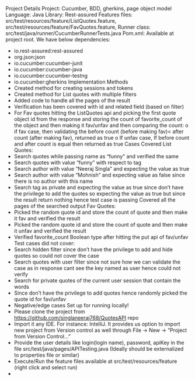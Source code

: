 Project Details
Project: Cucumber, BDD, gherkins, page object model
Language: Java
Library: Rest-assured
Features files: src/test/resources/feature/ListQuotes.feature, src/test/resources/feature/FavQuotes.feature, 
Runner class: src/test/java/runner/CucumberRunnerTests.java
Pom.xml: Available at project root. We have below dependencies:
-	io.rest-assured:rest-assured
-	 org.json:json
-	io.cucumber:cucumber-junit
-	io.cucumber:cucumber-java
-	io.cucumber:cucumber-testng
-	io.cucumber:gherkins
Implementation
Methods 
-	Created method for creating sessions and tokens
-	Created method for List quotes with multiple filters
-	Added code to handle all the pages of the result
-	Verification has been covered with id and related field (based on filter)
-	For Fav quotes hitting the ListQuotes api and picking the first quote object id from the response and storing the count of favorite_count of the object and then making it fav/unfav and then comparing the count:
o	 if fav case, then validating the before count (before making fav)< after count (after making fav), returned as true
o	If unfav case, If before count and after count is equal then returned as true
Cases Covered
List Quotes:
-	Search quotes while passing name as “funny” and verified the same
-	Search quotes with value “funny” with respect to tag
-	Search author with value “Neeraj Singla” and expecting the value as true
-	Search author with value “Mohnish” and expecting value as false since there is no author with this name
-	Search tag as private and expecting the value as true since don’t have the privilege to add the quotes so expecting the value as true but since the result return nothing hence test case is passing
Covered all the pages of the searched output
Fav Quotes:
-	Picked the random quote id and store the count of quote and then make it fav and verified the result
-	Picked the random quote id and store the count of quote and then make it unfav and verified the result
-	Verified favorite_count Boolean type after hitting the put api of fav/unfav
Test cases did not cover:
-	Search hidden filter since don’t have the privilege to add and hide quotes so could not cover the case
-	Search quotes with user filter since not sure how we can validate the case as in response cant see the key named as user hence could not verify
-	Search for private quotes of the current user session that contain the words
-	Since don’t have the privilege to add quotes hence randomly picked the quote id for fav/unfav
-	Negative/edge cases
Set up for running locally!
-	Please clone the project from https://github.com/singlaneeraj768/QuotesAPI repo
-	Import it any IDE. For instance: IntelliJ. It provides us option to import new project from Version control as well through File -> New -> “Project from Version Control…”
-	Provide the user details like login(login name), password, apiKey in the file src/test/java/pages/APITesting.java (Ideally should be externalized to properties file or similar)
-	Execute/Run the feature files available at src/test/resources/feature (right click and select run)
-	 
 
